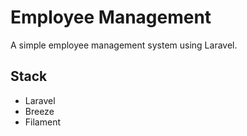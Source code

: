 # Employee Management

A simple employee management system using Laravel.

## Stack

- Laravel
- Breeze
- Filament
